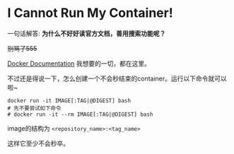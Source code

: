 # I Cannot Run My Container!

一句话解答: **为什么不好好读官方文档，善用搜索功能呢？**

~~别骂了555~~

[Docker Documentation](https://docs.docker.com/) 我想要的一切，都在这里。

不过还是得说一下，怎么创建一个不会秒结束的container。运行以下命令就可以啦~
```shell
docker run -it IMAGE[:TAG|@DIGEST] bash
# 先不要尝试如下命令
# docker run -it --rm IMAGE[:TAG|@DIGEST] bash
```
image的结构为 `<repository_name>:<tag_name>`

这样它至少不会秒卒。